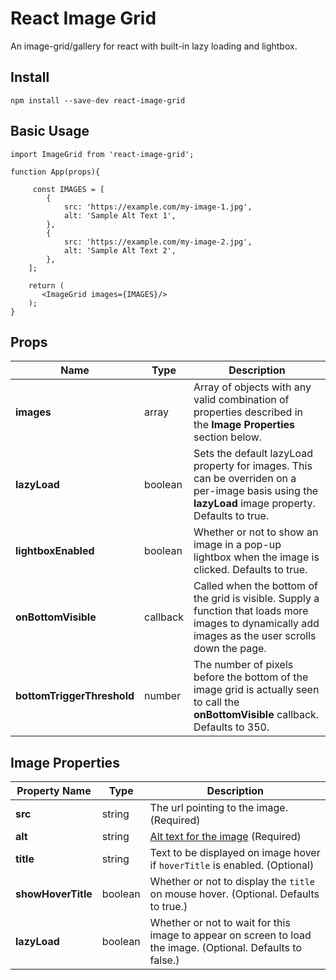 # React Image Grid

An image-grid/gallery for react with built-in lazy loading and lightbox.

  

## Install
  
`npm install --save-dev react-image-grid`

  

## Basic Usage
    import ImageGrid from 'react-image-grid';
    
    function App(props){
    
         const IMAGES = [
            {
                src: 'https://example.com/my-image-1.jpg',
                alt: 'Sample Alt Text 1',
            },
            {
                src: 'https://example.com/my-image-2.jpg',
                alt: 'Sample Alt Text 2',
            },
        ];
    
        return (
           <ImageGrid images={IMAGES}/>
        );
    }

## Props

| Name| Type | Description |
|--|--|--|
| **images** | array | Array of objects with any valid combination of properties described in the **Image Properties** section below. |
| **lazyLoad** | boolean | Sets the default lazyLoad property for images. This can be overriden on a per-image basis using the **lazyLoad** image property. Defaults to true. |
| **lightboxEnabled** | boolean | Whether or not to show an image in a pop-up lightbox when the image is clicked. Defaults to true.
| **onBottomVisible** | callback | Called when the bottom of the grid is visible. Supply a function that loads more images to dynamically add images as the user scrolls down the page.|
| **bottomTriggerThreshold**| number | The number of pixels before the bottom of the image grid is actually seen to call the **onBottomVisible** callback. Defaults to 350. |


  

## Image Properties

|Property Name| Type | Description | 
|--|--|--|
| **src** | string | The url pointing to the image. (Required)|
| **alt** | string | [Alt text for the image](https://developer.mozilla.org/en-US/docs/Web/API/HTMLImageElement/alt) (Required)|
| **title** | string | Text to be displayed on image hover if `hoverTitle` is enabled. (Optional) |
| **showHoverTitle** | boolean | Whether or not to display the `title` on mouse hover. (Optional. Defaults to true.) |
| **lazyLoad** | boolean | Whether or not to wait for this image to appear on screen to load the image. (Optional. Defaults to false.) |
